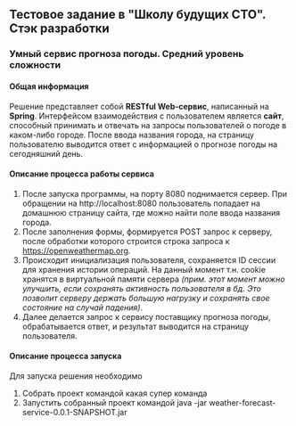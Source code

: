 ## Тестовое задание в "Школу будущих CTO". Стэк разработки
### Умный сервис прогноза погоды. Средний уровень сложности

#### Общая информация
Решение представляет собой **RESTful Web-сервис**, написанный на **Spring**. 
Интерфейсом взаимодействия с пользователем является **сайт**, способный принимать и отвечать на запросы пользователей о погоде в каком-либо городе.
После ввода названия города, на страницу пользователю выводится ответ с информацией о прогнозе погоды на сегодняшний день.

#### Описание процесса работы сервиса
1) После запуска программы, на порту 8080 поднимается сервер. При обращении на http://localhost:8080 пользователь попадает на домашнюю страницу сайта, где можно найти поле ввода названия города.
2) После заполнения формы, формируется POST запрос к серверу, после обработки которого строится строка запроса к https://openweathermap.org.
3) Происходит инициализация пользователя, сохраняется ID сессии для хранения истории операций. На данный момент т.н. cookie хранятся в виртуальной памяти сервера *(прим. этот момент можно улучшить, если сохранять активность пользователя в бд. Это позволит серверу держать большую нагрузку и сохранять свое состояние на случай падения)*.
4) Далее делается запрос к сервису поставщику прогноза погоды, обрабатывается ответ, и результат выводится на страницу пользователя.

#### Описание процесса запуска
Для запуска решения необходимо
1) Собрать проект командой
        какая супер команда
2) Запустить собранный проект командой
        java -jar weather-forecast-service-0.0.1-SNAPSHOT.jar
